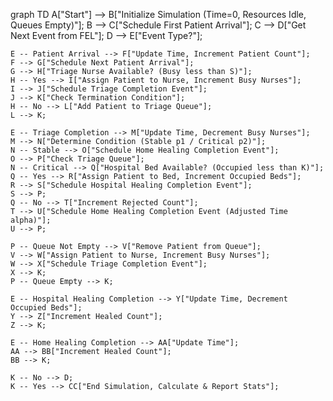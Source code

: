 graph TD
    A["Start"] --> B["Initialize Simulation (Time=0, Resources Idle, Queues Empty)"];
    B --> C["Schedule First Patient Arrival"];
    C --> D["Get Next Event from FEL"];
    D --> E["Event Type?"];

    E -- Patient Arrival --> F["Update Time, Increment Patient Count"];
    F --> G["Schedule Next Patient Arrival"];
    G --> H["Triage Nurse Available? (Busy less than S)"];
    H -- Yes --> I["Assign Patient to Nurse, Increment Busy Nurses"];
    I --> J["Schedule Triage Completion Event"];
    J --> K["Check Termination Condition"];
    H -- No --> L["Add Patient to Triage Queue"];
    L --> K;

    E -- Triage Completion --> M["Update Time, Decrement Busy Nurses"];
    M --> N["Determine Condition (Stable p1 / Critical p2)"];
    N -- Stable --> O["Schedule Home Healing Completion Event"];
    O --> P["Check Triage Queue"];
    N -- Critical --> Q["Hospital Bed Available? (Occupied less than K)"];
    Q -- Yes --> R["Assign Patient to Bed, Increment Occupied Beds"];
    R --> S["Schedule Hospital Healing Completion Event"];
    S --> P;
    Q -- No --> T["Increment Rejected Count"];
    T --> U["Schedule Home Healing Completion Event (Adjusted Time alpha)"];
    U --> P;

    P -- Queue Not Empty --> V["Remove Patient from Queue"];
    V --> W["Assign Patient to Nurse, Increment Busy Nurses"];
    W --> X["Schedule Triage Completion Event"];
    X --> K;
    P -- Queue Empty --> K;

    E -- Hospital Healing Completion --> Y["Update Time, Decrement Occupied Beds"];
    Y --> Z["Increment Healed Count"];
    Z --> K;

    E -- Home Healing Completion --> AA["Update Time"];
    AA --> BB["Increment Healed Count"];
    BB --> K;

    K -- No --> D;
    K -- Yes --> CC["End Simulation, Calculate & Report Stats"];
